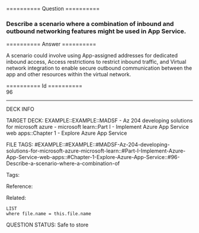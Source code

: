 ========== Question ==========  

### Describe a scenario where a combination of inbound and outbound networking features might be used in App Service.  

========== Answer ==========  

A scenario could involve using App-assigned addresses for dedicated inbound
access, Access restrictions to restrict inbound traffic, and Virtual network
integration to enable secure outbound communication between the app and other
resources within the virtual network.

========== Id ==========  
96

---

DECK INFO

TARGET DECK: EXAMPLE::EXAMPLE::MADSF - Az 204 developing solutions for microsoft azure - microsoft learn::Part I - Implement Azure App Service web apps::Chapter 1 - Explore Azure App Service

FILE TAGS: #EXAMPLE::#EXAMPLE::#MADSF-Az-204-developing-solutions-for-microsoft-azure-microsoft-learn::#Part-I-Implement-Azure-App-Service-web-apps::#Chapter-1-Explore-Azure-App-Service::#96-Describe-a-scenario-where-a-combination-of

Tags:

Reference:

Related:

```dataview
LIST
where file.name = this.file.name
```
QUESTION STATUS: Safe to store
